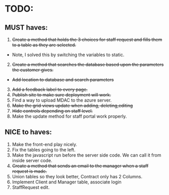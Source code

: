 ﻿# TODO:
## MUST haves:
1. ~~Create a method that holds the 3 choices for staff request and fills them to a table as they are selected.~~
- Note, I solved this by switching the variables to static.
2. ~~Create a method that searches the database based upon the parameters the customer gives.~~ 
- ~~Add location to database and search parameters~~
3. ~~Add a feedback label to every page.~~
4. ~~Publish site to make sure deployment will work.~~
5. Find a way to upload MDAC to the azure server.
6. ~~Make the grid views update when adding, deleting,editing~~
7. ~~Hide controls depending on staff level.~~
8. Make the update method for staff portal work properly.


## NICE to haves:
1. Make the front-end play nicely.
2. Fix the tables going to the left.
3. Make the javascript run before the server side code. We can call it from inside server code.
4. ~~Create a method that sends an email to the manager when a staff request is made.~~
5. Union tables so they look better, Contract only has 2 Columns.
6. Implement Client and Manager table, associate login
7. StaffRequest edit.